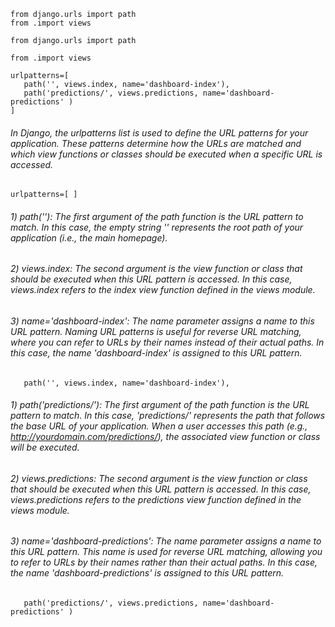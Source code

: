  ```python3
from django.urls import path
from .import views 
 ```

 ```python3
from django.urls import path
 ```

 ```python3
from .import views 
 ```

 ```python3
urlpatterns=[
    path('', views.index, name='dashboard-index'),
    path('predictions/', views.predictions, name='dashboard-predictions' )
]
 ```

###### In Django, the urlpatterns list is used to define the URL patterns for your application. These patterns determine how the URLs are matched and which view functions or classes should be executed when a specific URL is accessed. 
 ```python3
urlpatterns=[ ]
 ```

###### 1) path(''): The first argument of the path function is the URL pattern to match. In this case, the empty string '' represents the root path of your application (i.e., the main homepage).

###### 2) views.index: The second argument is the view function or class that should be executed when this URL pattern is accessed. In this case, views.index refers to the index view function defined in the views module.

###### 3) name='dashboard-index': The name parameter assigns a name to this URL pattern. Naming URL patterns is useful for reverse URL matching, where you can refer to URLs by their names instead of their actual paths. In this case, the name 'dashboard-index' is assigned to this URL pattern.
 ```python3
    path('', views.index, name='dashboard-index'),
 ```

###### 1) path('predictions/'): The first argument of the path function is the URL pattern to match. In this case, 'predictions/' represents the path that follows the base URL of your application. When a user accesses this path (e.g., http://yourdomain.com/predictions/), the associated view function or class will be executed.

###### 2) views.predictions: The second argument is the view function or class that should be executed when this URL pattern is accessed. In this case, views.predictions refers to the predictions view function defined in the views module.

###### 3) name='dashboard-predictions': The name parameter assigns a name to this URL pattern. This name is used for reverse URL matching, allowing you to refer to URLs by their names rather than their actual paths. In this case, the name 'dashboard-predictions' is assigned to this URL pattern.
 ```python3
    path('predictions/', views.predictions, name='dashboard-predictions' )
 ```
